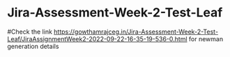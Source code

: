 # Jira-Assessment-Week-2-Test-Leaf

#Check the link https://gowthamrajceg.in/Jira-Assessment-Week-2-Test-Leaf/JiraAssignmentWeek2-2022-09-22-16-35-19-536-0.html for newman generation details

